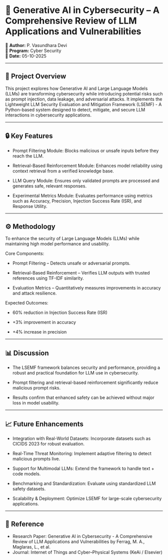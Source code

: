 # 🧠 Generative AI in Cybersecurity – A Comprehensive Review of LLM Applications and Vulnerabilities

📌 **Author:** P. Vasundhara Devi  
📌 **Program:** Cyber Security  
📌 **Date:** 05-10-2025 

---

## 📖 Project Overview 

This project explores how Generative AI and Large Language Models (LLMs) are transforming cybersecurity while introducing potential risks such as prompt injection, data leakage, and adversarial attacks. It implements the Lightweight LLM Security Evaluation and Mitigation Framework (LSEMF) - A Python-based system designed to detect, mitigate, and secure LLM interactions in cybersecurity applications.

---

## 🔒 Key Features

- Prompt Filtering Module:
Blocks malicious or unsafe inputs before they reach the LLM.

- Retrieval-Based Reinforcement Module:
Enhances model reliability using context retrieval from a verified knowledge base.

- LLM Query Module:
Ensures only validated prompts are processed and generates safe, relevant responses.

- Experimental Metrics Module:
Evaluates performance using metrics such as Accuracy, Precision, Injection Success Rate (ISR), and Response Utility.  

---

## ⚙️ Methodology

To enhance the security of Large Language Models (LLMs) while maintaining high model performance and usability.

Core Components:

- Prompt Filtering – Detects unsafe or adversarial prompts.

- Retrieval-Based Reinforcement – Verifies LLM outputs with trusted references using TF-IDF similarity.

- Evaluation Metrics – Quantitatively measures improvements in accuracy and attack resilience.

Expected Outcomes:

- 60% reduction in Injection Success Rate (ISR)

- +3% improvement in accuracy

- +4% increase in precision
  
---

## 📊 Discussion

- The LSEMF framework balances security and performance, providing a robust and practical foundation for LLM use in cybersecurity.

- Prompt filtering and retrieval-based reinforcement significantly reduce malicious prompt risks.

- Results confirm that enhanced safety can be achieved without major loss in model usability.

---

## 📈 Future Enhancements

- Integration with Real-World Datasets: Incorporate datasets such as CICIDS 2023 for robust evaluation.

- Real-Time Threat Monitoring: Implement adaptive filtering to detect malicious prompts live.

- Support for Multimodal LLMs: Extend the framework to handle text + code models.

- Benchmarking and Standardization: Evaluate using standardized LLM safety datasets.

- Scalability & Deployment: Optimize LSEMF for large-scale cybersecurity applications.

---

## 🧾 Reference

- Research Paper: Generative AI in Cybersecurity - A Comprehensive Review of LLM Applications and Vulnerabilities by Ferrag, M. A., Maglaras, L., et al.
- Journal: Internet of Things and Cyber–Physical Systems (KeAi / Elsevier)
